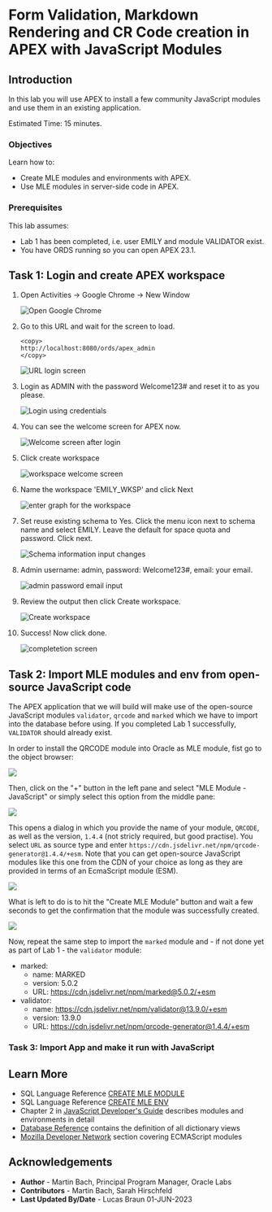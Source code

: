
# Form Validation, Markdown Rendering and CR Code creation in APEX with JavaScript Modules

## Introduction

In this lab you will use APEX to install a few community JavaScript modules and use them in an existing application.

Estimated Time: 15 minutes.

### Objectives
Learn how to:
- Create MLE modules and environments with APEX.
- Use MLE modules in server-side code in APEX.

### Prerequisites
This lab assumes:
- Lab 1 has been completed, i.e. user EMILY and module VALIDATOR exist.
- You have ORDS running so you can open APEX 23.1.

## Task 1: Login and create APEX workspace

1. Open Activities -> Google Chrome -> New Window

    ![Open Google Chrome](images/activities-chrome.png)


2. Go to this URL and wait for the screen to load.
    ```
    <copy>
    http://localhost:8080/ords/apex_admin
    </copy>
    ```

    ![URL login screen](images/admin-services.png)

3. Login as ADMIN with the password Welcome123# and reset it to as you please.

    ![Login using credentials](images/login-details.png)

4. You can see the welcome screen for APEX now. 

    ![Welcome screen after login](images/welcome-screen-apex2.png)

5. Click create workspace

    ![workspace welcome screen](images/workspace-name.png)

6. Name the workspace 'EMILY_WKSP' and click Next

    ![enter graph for the workspace](images/graph-next.png)

7. Set reuse existing schema to Yes. Click the menu icon next to schema name and select EMILY. Leave the default for space quota and password. Click next.

    ![Schema information input changes](images/schema-info.png)

8. Admin username: admin, password: Welcome123#, email: your email.

    ![admin password email input](images/admin-password-email.png)

9. Review the output then click Create workspace.

    ![Create workspace](images/create-workspace.png)

10. Success! Now click done.

    ![completetion screen](images/done.png)

## Task 2: Import MLE modules and env from open-source JavaScript code

The APEX application that we will build will make use of the open-source JavaScript modules `validator`, `qrcode` and `marked` which we have to import into the database before using.
If you completed Lab 1 successfully, `VALIDATOR` should already exist.

In order to install the QRCODE module into Oracle as MLE module, fist go to the object browser:

![](images/01-object-browser.png " ")

Then, click on the "+" button in the left pane and select "MLE Module - JavaScript" or simply select this option from the middle pane:

![](images/02-create-mle-module.png " ")

This opens a dialog in which you provide the name of your module, `QRCODE`, as well as the version, `1.4.4` (not stricly required, but good practise).
You select `URL` as source type and enter `https://cdn.jsdelivr.net/npm/qrcode-generator@1.4.4/+esm`.
Note that you can get open-source JavaScript modules like this one from the CDN of your choice as long as they are provided in terms of an EcmaScript module (ESM).

![](images/03-create-qrcode-module.png " ")

What is left to do is to hit the "Create MLE Module" button and wait a few seconds to get the confirmation that the module was successfully created.

![](images/04-qrcode-module-created.png " ")

Now, repeat the same step to import the `marked` module and - if not done yet as part of Lab 1 - the `validator` module:
- marked:
    - name: MARKED
    - version: 5.0.2
    - URL: https://cdn.jsdelivr.net/npm/marked@5.0.2/+esm
- validator:
    - name: https://cdn.jsdelivr.net/npm/validator@13.9.0/+esm
    - version: 13.9.0
    - URL: https://cdn.jsdelivr.net/npm/qrcode-generator@1.4.4/+esm

### Task 3: Import App and make it run with JavaScript

## Learn More

- SQL Language Reference [CREATE MLE MODULE](https://docs.oracle.com/en/database/oracle/oracle-database/23/sqlrf/create-mle-module.html#GUID-EF8D8EBC-2313-4C6C-A76E-1A739C304DCC)
- SQL Language Reference [CREATE MLE ENV](https://docs.oracle.com/en/database/oracle/oracle-database/23/sqlrf/create-mle-env.html#GUID-419C81FD-338D-495F-85CD-135D4D316718)
- Chapter 2 in [JavaScript Developer's Guide](https://docs.oracle.com/en/database/oracle/oracle-database/23/mlejs/mle-js-modules-and-environments.html#GUID-32E2D1BB-37A0-4BA8-AD29-C967A8CA0CE1) describes modules and environments in detail
- [Database Reference](https://docs.oracle.com/en/database/oracle/oracle-database/23/refrn/index.html) contains the definition of all dictionary views
- [Mozilla Developer Network](https://developer.mozilla.org/en-US/docs/Web/JavaScript/Guide/Modules) section covering ECMAScript modules

## Acknowledgements

- **Author** - Martin Bach, Principal Program Manager, Oracle Labs
- **Contributors** -  Martin Bach, Sarah Hirschfeld
- **Last Updated By/Date** - Lucas Braun 01-JUN-2023

